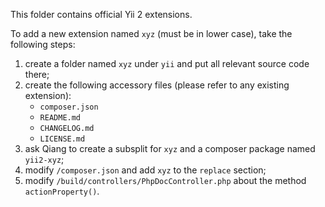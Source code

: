 This folder contains official Yii 2 extensions.

To add a new extension named `xyz` (must be in lower case), take the following steps:

1. create a folder named `xyz` under `yii` and put all relevant source code there;
2. create the following accessory files (please refer to any existing extension):
   * `composer.json`
   * `README.md`
   * `CHANGELOG.md`
   * `LICENSE.md`
3. ask Qiang to create a subsplit for `xyz` and a composer package named `yii2-xyz`;
4. modify `/composer.json` and add `xyz` to the `replace` section;
5. modify `/build/controllers/PhpDocController.php` about the method `actionProperty()`.
